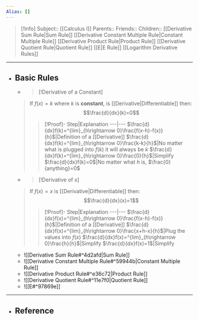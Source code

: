 ```yaml
---
Alias: []
---
```

> [!Info]
> Subject:: [[Calculus I]]
> Parents:: 
> Friends:: 
> Children:: [[Derivative Sum Rule|Sum Rule]] [[Derivative Constant Multiple Rule|Constant Multiple Rule]] [[Derivative Product Rule|Product Rule]] [[Derivative Quotient Rule|Quotient Rule]] [[E|E Rule]] [[Logarithm Derivative Rules]]
---
- ## Basic Rules
  
  - > [!Derivative of a Constant]
  > If $f(x)=k$ where $k$ is **constant**, is [[Derivative|Differentiable]] then:
  > $$\frac{d}{dx}(k)=0$$
  > > [!Proof]-
  > > Step|Explanation
  > > ---|---
  > > $\frac{d}{dx}f(k)=^{lim}_{h\rightarrow 0}\frac{f(x-h)-f(x)}{h}$|Definition of a [[Derivative]]
  > > $\frac{d}{dx}f(k)=^{lim}_{h\rightarrow 0}\frac{k-k}{h}$|No matter what is plugged into $f(k)$ it will always be $k$
  > > $\frac{d}{dx}f(k)=^{lim}_{h\rightarrow 0}\frac{0}{h}$|Simplify
  > > $\frac{d}{dx}f(k)=0$|No matter what $h$ is, $\frac{0}{anything}=0$
  
  - > [!Derivative of x]
  > If $f(x)=x$ is [[Derivative|Differentiable]] then:
  > $$\frac{d}{dx}(x)=1$$
  > > [!Proof]-
  > > Step|Explanation
  > > ---|---
  > > $\frac{d}{dx}f(x)=^{lim}_{h\rightarrow 0}\frac{f(x-h)-f(x)}{h}$|Definition of a [[Derivative]]
  > > $\frac{d}{dx}f(x)=^{lim}_{h\rightarrow 0}\frac{x+h-x}{h}$|Plug the values into $f(x)$
  > > $\frac{d}{dx}f(x)=^{lim}_{h\rightarrow 0}\frac{h}{h}$|Simplify
  > > $\frac{d}{dx}f(x)=1$|Simplify
  
  - ![[Derivative Sum Rule#^4d2afd|Sum Rule]]
  - ![[Derivative Constant Multiple Rule#^59944b|Constant Multiple Rule]]
  - ![[Derivative Product Rule#^e36c72|Product Rule]]
  - ![[Derivative Quotient Rule#^11e7f0|Quotient Rule]]
  - ![[E#^97869e]]
---
- ## Reference